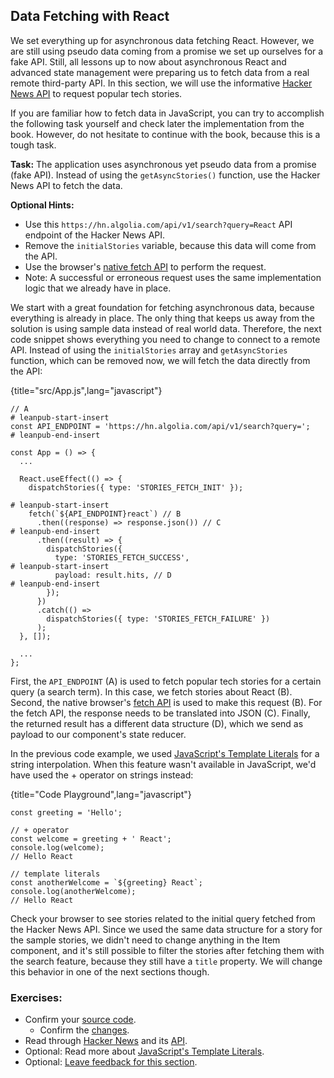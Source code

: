 ## Data Fetching with React

We set everything up for asynchronous data fetching React. However, we are still using pseudo data coming from a promise we set up ourselves for a fake API. Still, all lessons up to now about asynchronous React and advanced state management were preparing us to fetch data from a real remote third-party API. In this section, we will use the informative [Hacker News API](https://hn.algolia.com/api) to request popular tech stories.

If you are familiar how to fetch data in JavaScript, you can try to accomplish the following task yourself and check later the implementation from the book. However, do not hesitate to continue with the book, because this is a tough task.

**Task:** The application uses asynchronous yet pseudo data from a promise (fake API). Instead of using the `getAsyncStories()` function, use the Hacker News API to fetch the data.

**Optional Hints:**

* Use this `https://hn.algolia.com/api/v1/search?query=React` API endpoint of the Hacker News API.
* Remove the `initialStories` variable, because this data will come from the API.
* Use the browser's [native fetch API](https://mzl.la/2Z1kyjU) to perform the request.
* Note: A successful or erroneous request uses the same implementation logic that we already have in place.

We start with a great foundation for fetching asynchronous data, because everything is already in place. The only thing that keeps us away from the solution is using sample data instead of real world data. Therefore, the next code snippet shows everything you need to change to connect to a remote API. Instead of using the `initialStories` array and `getAsyncStories` function, which can be removed now, we will fetch the data directly from the API:

{title="src/App.js",lang="javascript"}
~~~~~~~
// A
# leanpub-start-insert
const API_ENDPOINT = 'https://hn.algolia.com/api/v1/search?query=';
# leanpub-end-insert

const App = () => {
  ...

  React.useEffect(() => {
    dispatchStories({ type: 'STORIES_FETCH_INIT' });

# leanpub-start-insert
    fetch(`${API_ENDPOINT}react`) // B
      .then((response) => response.json()) // C
# leanpub-end-insert
      .then((result) => {
        dispatchStories({
          type: 'STORIES_FETCH_SUCCESS',
# leanpub-start-insert
          payload: result.hits, // D
# leanpub-end-insert
        });
      })
      .catch(() =>
        dispatchStories({ type: 'STORIES_FETCH_FAILURE' })
      );
  }, []);

  ...
};
~~~~~~~

First, the `API_ENDPOINT` (A) is used to fetch popular tech stories for a certain query (a search term). In this case, we fetch stories about React (B). Second, the native browser's [fetch API](https://mzl.la/2Z1kyjU) is used to make this request (B). For the fetch API, the response needs to be translated into JSON (C). Finally, the returned result has a different data structure (D), which we send as payload to our component's state reducer.

In the previous code example, we used [JavaScript's Template Literals](https://mzl.la/3jlcVfn) for a string interpolation. When this feature wasn't available in JavaScript, we'd have used the + operator on strings instead:

{title="Code Playground",lang="javascript"}
~~~~~~~
const greeting = 'Hello';

// + operator
const welcome = greeting + ' React';
console.log(welcome);
// Hello React

// template literals
const anotherWelcome = `${greeting} React`;
console.log(anotherWelcome);
// Hello React
~~~~~~~

Check your browser to see stories related to the initial query fetched from the Hacker News API. Since we used the same data structure for a story for the sample stories, we didn't need to change anything in the Item component, and it's still possible to filter the stories after fetching them with the search feature, because they still have a `title` property. We will change this behavior in one of the next sections though.

### Exercises:

* Confirm your [source code](https://bit.ly/3DYWxZS).
  * Confirm the [changes](https://bit.ly/3jks1Sj).
* Read through [Hacker News](https://news.ycombinator.com) and its [API](https://hn.algolia.com/api).
* Optional: Read more about [JavaScript's Template Literals](https://mzl.la/3jlcVfn).
* Optional: [Leave feedback for this section](https://forms.gle/hoJxjjpoZQGCS7Vp9).